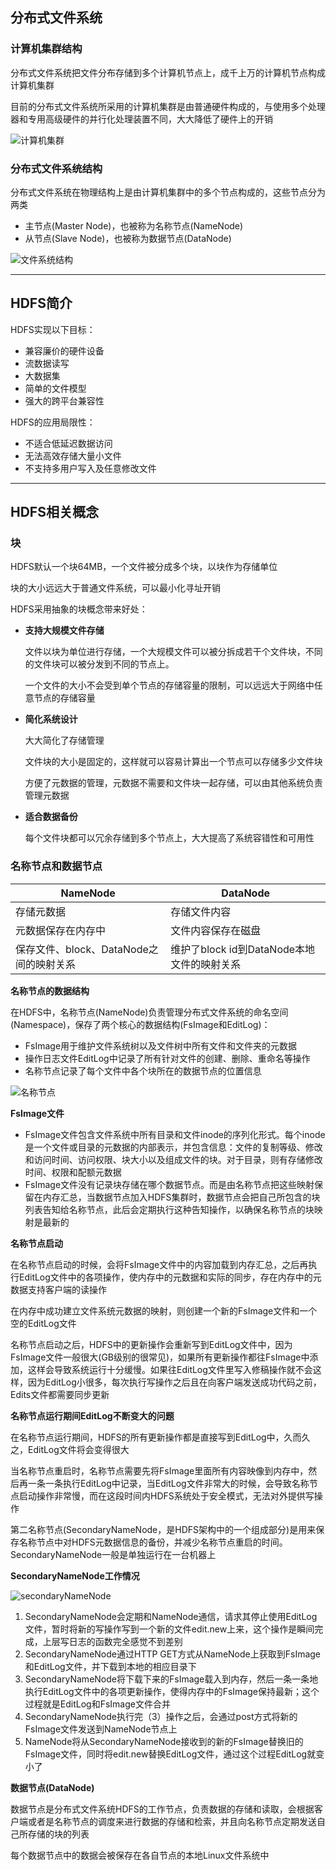 ## 分布式文件系统

### 计算机集群结构

分布式文件系统把文件分布存储到多个计算机节点上，成千上万的计算机节点构成计算机集群

目前的分布式文件系统所采用的计算机集群是由普通硬件构成的，与使用多个处理器和专用高级硬件的并行化处理装置不同，大大降低了硬件上的开销

![计算机集群](https://raw.githubusercontent.com/bdkwl/big_data_note/master/%E5%88%86%E5%B8%83%E5%BC%8F%E6%96%87%E4%BB%B6%E7%B3%BB%E7%BB%9FHDFS/%E8%AE%A1%E7%AE%97%E6%9C%BA%E9%9B%86%E7%BE%A4%E6%9E%B6%E6%9E%84.png)

### 分布式文件系统结构

分布式文件系统在物理结构上是由计算机集群中的多个节点构成的，这些节点分为两类

- 主节点(Master Node)，也被称为名称节点(NameNode)
- 从节点(Slave Node)，也被称为数据节点(DataNode)

![文件系统结构](https://raw.githubusercontent.com/bdkwl/big_data_note/master/%E5%88%86%E5%B8%83%E5%BC%8F%E6%96%87%E4%BB%B6%E7%B3%BB%E7%BB%9FHDFS/%E6%96%87%E4%BB%B6%E7%B3%BB%E7%BB%9F%E7%BB%93%E6%9E%84.png)

---

## HDFS简介

HDFS实现以下目标：

- 兼容廉价的硬件设备
- 流数据读写
- 大数据集
- 简单的文件模型
- 强大的跨平台兼容性

HDFS的应用局限性：

- 不适合低延迟数据访问
- 无法高效存储大量小文件
- 不支持多用户写入及任意修改文件

---

## HDFS相关概念

### 块

HDFS默认一个块64MB，一个文件被分成多个块，以块作为存储单位

块的大小远远大于普通文件系统，可以最小化寻址开销

HDFS采用抽象的块概念带来好处：

- **支持大规模文件存储**
	
	文件以块为单位进行存储，一个大规模文件可以被分拆成若干个文件块，不同的文件块可以被分发到不同的节点上。
	
	一个文件的大小不会受到单个节点的存储容量的限制，可以远远大于网络中任意节点的存储容量

- **简化系统设计**

	大大简化了存储管理

	文件块的大小是固定的，这样就可以容易计算出一个节点可以存储多少文件块

	方便了元数据的管理，元数据不需要和文件块一起存储，可以由其他系统负责管理元数据
	
- **适合数据备份**
	
	每个文件块都可以冗余存储到多个节点上，大大提高了系统容错性和可用性


### 名称节点和数据节点

NameNode | DataNode
---|---
存储元数据 | 存储文件内容
元数据保存在内存中 | 文件内容保存在磁盘
保存文件、block、DataNode之间的映射关系 | 维护了block id到DataNode本地文件的映射关系


**名称节点的数据结构**

在HDFS中，名称节点(NameNode)负责管理分布式文件系统的命名空间(Namespace)，保存了两个核心的数据结构(FsImage和EditLog)：

- FsImage用于维护文件系统树以及文件树中所有文件和文件夹的元数据
- 操作日志文件EditLog中记录了所有针对文件的创建、删除、重命名等操作
- 名称节点记录了每个文件中各个块所在的数据节点的位置信息

![名称节点](https://raw.githubusercontent.com/bdkwl/big_data_note/master/%E5%88%86%E5%B8%83%E5%BC%8F%E6%96%87%E4%BB%B6%E7%B3%BB%E7%BB%9FHDFS/%E5%90%8D%E7%A7%B0%E8%8A%82%E7%82%B9.png)


**FsImage文件**

- FsImage文件包含文件系统中所有目录和文件inode的序列化形式。每个inode是一个文件或目录的元数据的内部表示，并包含信息：文件的复制等级、修改和访问时间、访问权限、块大小以及组成文件的块。对于目录，则有存储修改时间、权限和配额元数据
- FsImage文件没有记录块存储在哪个数据节点。而是由名称节点把这些映射保留在内存汇总，当数据节点加入HDFS集群时，数据节点会把自己所包含的块列表告知给名称节点，此后会定期执行这种告知操作，以确保名称节点的块映射是最新的


**名称节点启动**

在名称节点启动的时候，会将FsImage文件中的内容加载到内存汇总，之后再执行EditLog文件中的各项操作，使内存中的元数据和实际的同步，存在内存中的元数据支持客户端的读操作

在内存中成功建立文件系统元数据的映射，则创建一个新的FsImage文件和一个空的EditLog文件

名称节点启动之后，HDFS中的更新操作会重新写到EditLog文件中，因为FsImage文件一般很大(GB级别的很常见)，如果所有更新操作都往FsImage中添加，这样会导致系统运行十分缓慢。如果往EditLog文件里写入修稿操作就不会这样，因为EditLog小很多，每次执行写操作之后且在向客户端发送成功代码之前，Edits文件都需要同步更新


**名称节点运行期间EditLog不断变大的问题**

在名称节点运行期间，HDFS的所有更新操作都是直接写到EditLog中，久而久之，EditLog文件将会变得很大

当名称节点重启时，名称节点需要先将FsImage里面所有内容映像到内存中，然后再一条一条执行EditLog中记录，当EditLog文件非常大的时候，会导致名称节点启动操作非常慢，而在这段时间内HDFS系统处于安全模式，无法对外提供写操作

第二名称节点(SecondaryNameNode，是HDFS架构中的一个组成部分)是用来保存名称节点中对HDFS元数据信息的备份，并减少名称节点重启的时间。SecondaryNameNode一般是单独运行在一台机器上


**SecondaryNameNode工作情况**

![secondaryNameNode](https://raw.githubusercontent.com/bdkwl/big_data_note/master/%E5%88%86%E5%B8%83%E5%BC%8F%E6%96%87%E4%BB%B6%E7%B3%BB%E7%BB%9FHDFS/SecondaryNameNode.png)

1. SecondaryNameNode会定期和NameNode通信，请求其停止使用EditLog文件，暂时将新的写操作写到一个新的文件edit.new上来，这个操作是瞬间完成，上层写日志的函数完全感觉不到差别
2. SecondaryNameNode通过HTTP GET方式从NameNode上获取到FsImage和EditLog文件，并下载到本地的相应目录下
3. SecondaryNameNode将下载下来的FsImage载入到内存，然后一条一条地执行EditLog文件中的各项更新操作，使得内存中的FsImage保持最新；这个过程就是EditLog和FsImage文件合并
4. SecondaryNameNode执行完（3）操作之后，会通过post方式将新的FsImage文件发送到NameNode节点上
5. NameNode将从SecondaryNameNode接收到的新的FsImage替换旧的FsImage文件，同时将edit.new替换EditLog文件，通过这个过程EditLog就变小了

**数据节点(DataNode)**

数据节点是分布式文件系统HDFS的工作节点，负责数据的存储和读取，会根据客户端或者是名称节点的调度来进行数据的存储和检索，并且向名称节点定期发送自己所存储的块的列表

每个数据节点中的数据会被保存在各自节点的本地Linux文件系统中












